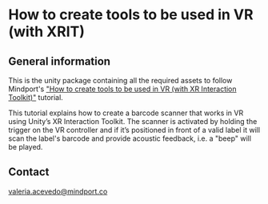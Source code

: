 # How to create tools to be used in VR (with XRIT)


## General information

This is the unity package containing all the required assets to follow Mindport's ["How to create tools to be used in VR (with XR Interaction Toolkit)"](https://www.mindport.co/vr-builder-tutorials/how-to-create-tools-to-be-used-in-vr-with-unitys-xr-interaction-toolkit) tutorial.


This tutorial explains how to create a barcode scanner that works in VR using Unity’s XR Interaction Toolkit. The scanner is activated by holding the trigger on the VR controller and if it’s positioned in front of a valid label it will scan the label's barcode and provide acoustic feedback, i.e. a "beep" will be played.



## Contact

[valeria.acevedo@mindport.co](mailto:valeria.acevedo@mindport.co)